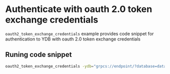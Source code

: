 # Authenticate with oauth 2.0 token exchange credentials

`oauth2_token_exchange_credentials` example provides code snippet for authentication to YDB with oauth 2.0 token exchange credentials

## Runing code snippet
```bash
oauth2_token_exchange_credentials -ydb="grpcs://endpoint/?database=database" -token-endpoint="https://exchange.token.endpoint/oauth2/token/exchange" -key-id="123" -private-key-file="path/to/key/file" -audience="test-aud" -issuer="test-issuer" -subject="test-subject"
```
